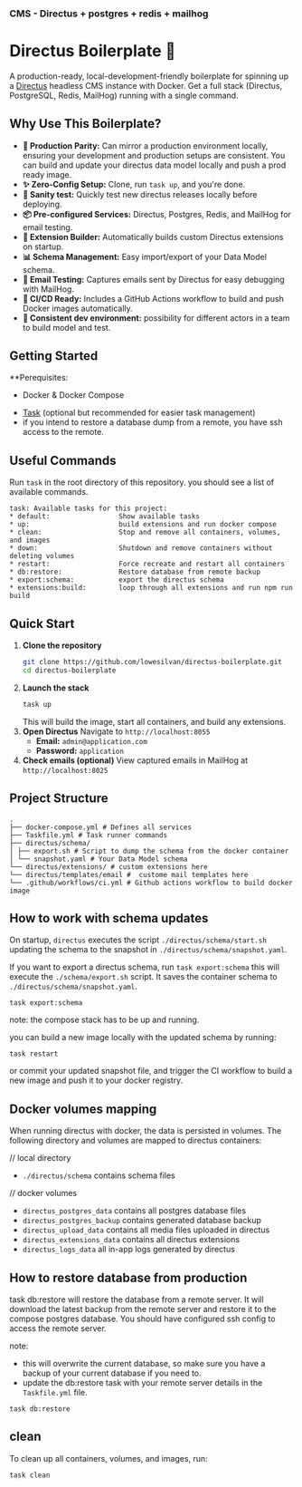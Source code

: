 ### CMS - Directus + postgres + redis + mailhog

# Directus Boilerplate 🚀

A production-ready, local-development-friendly boilerplate for spinning up a [Directus](https://directus.io) headless CMS instance with Docker. Get a full stack (Directus, PostgreSQL, Redis, MailHog) running with a single command.

## Why Use This Boilerplate?
*   **🧪 Production Parity:** Can mirror a production environment locally, ensuring your development and production setups are consistent. You can build and update your directus data model locally and push a prod ready image.
*   **✨ Zero-Config Setup:** Clone, run `task up`, and you're done.
*   **🧰 Sanity test:** Quickly test new directus releases locally before deploying.
*   **📦 Pre-configured Services:** Directus, Postgres, Redis, and MailHog for email testing.
*   **🔧 Extension Builder:** Automatically builds custom Directus extensions on startup.
*   **📊 Schema Management:** Easy import/export of your Data Model schema.
*   **📧 Email Testing:** Captures emails sent by Directus for easy debugging with MailHog.
*   **🔄 CI/CD Ready:** Includes a GitHub Actions workflow to build and push Docker images automatically.
*   **👥 Consistent dev environment:** possibility for different actors in a team to build model and test.

## Getting Started
**Perequisites:
*   Docker & Docker Compose
-   [Task](https://taskfile.dev) (optional but recommended for easier task management)
-   if you intend to restore a database dump from a remote, you have ssh access to the remote.

## Useful Commands
Run `task` in the root directory of this repository. you should see a list of available commands.
```task
task: Available tasks for this project:
* default:                 Show available tasks
* up:                      build extensions and run docker compose
* clean:                   Stop and remove all containers, volumes, and images
* down:                    Shutdown and remove containers without deleting volumes
* restart:                 Force recreate and restart all containers
* db:restore:              Restore database from remote backup
* export:schema:           export the directus schema
* extensions:build:        loop through all extensions and run npm run build
```

## Quick Start
1. **Clone the repository**
    ```bash
    git clone https://github.com/lowesilvan/directus-boilerplate.git
    cd directus-boilerplate
    ```
2.  **Launch the stack**
    ```bash
    task up
    ```
    This will build the image, start all containers, and build any extensions.
3.  **Open Directus**
      Navigate to `http://localhost:8055`
     *   **Email:** `admin@application.com`
     *   **Password:** `application`
4.  **Check emails (optional)**
    View captured emails in MailHog at `http://localhost:8025`

## Project Structure
```plaintext
.
├── docker-compose.yml # Defines all services
├── Taskfile.yml # Task runner commands
├── directus/schema/
│ ├── export.sh # Script to dump the schema from the docker container
│ └── snapshot.yaml # Your Data Model schema
└── directus/extensions/ # custom extensions here
└── directus/templates/email #  custome mail templates here
└── .github/workflows/ci.yml # Github actions workflow to build docker image
``` 

## How to work with schema updates

On startup, `directus` executes the script `./directus/schema/start.sh` updating the schema to the snapshot in `./directus/schema/snapshot.yaml`.

If you want to export a directus schema, run `task export:schema` this will execute the `./schema/export.sh` script. It saves the container schema to `./directus/schema/snapshot.yaml`.
```task
task export:schema
```
note: the compose stack has to be up and running.

you can build a new image locally with the updated schema by running:
```task
task restart
```

or commit your updated snapshot file, and trigger the CI workflow to build a new image and push it to your docker registry.


## Docker volumes mapping
When running directus with docker, the data is persisted in volumes. The following directory and volumes are mapped to directus containers:

  // local directory
- `./directus/schema` contains schema files
  
// docker volumes
- `directus_postgres_data` contains all postgres database files
- `directus_postgres_backup` contains generated database backup
- `directus_upload_data` contains all media files uploaded in directus
- `directus_extensions_data` contains all directus extensions
- `directus_logs_data` all in-app logs generated by directus

## How to restore database from production
task db:restore will restore the database from a remote server. It will download the latest backup from the remote server and restore it to the compose postgres database.
You should have configured ssh config to access the remote server.

note: 
- this will overwrite the current database, so make sure you have a backup of your current database if you need to. 
- update the db:restore task with your remote server details in the `Taskfile.yml` file.
```task
task db:restore
```

## clean
To clean up all containers, volumes, and images, run:
```task
task clean
```
